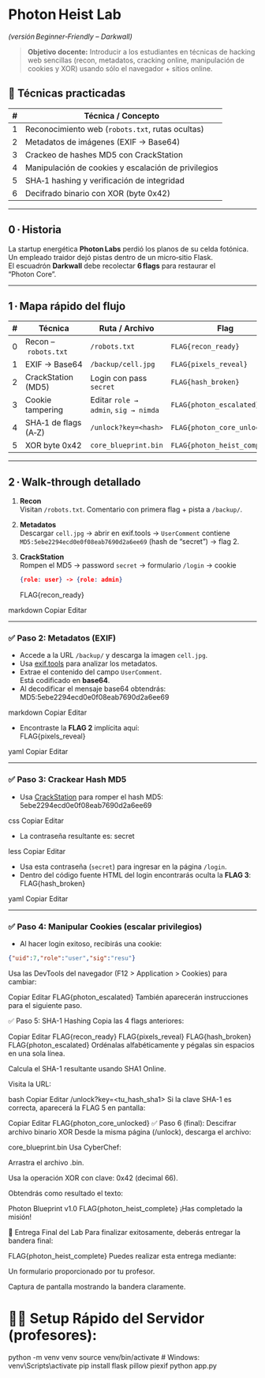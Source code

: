 # Photon Heist Lab  
*(versión Beginner‑Friendly – Darkwall)*  

> **Objetivo docente:** Introducir a los estudiantes en técnicas de hacking web
> sencillas (recon, metadatos, cracking online, manipulación de cookies y XOR)
> usando sólo el navegador + sitios online.

## 🧰 Técnicas practicadas

| # | Técnica / Concepto                          |
|---|---------------------------------------------|
| 1 | Reconocimiento web (`robots.txt`, rutas ocultas) |
| 2 | Metadatos de imágenes (EXIF → Base64)       |
| 3 | Crackeo de hashes MD5 con CrackStation      |
| 4 | Manipulación de cookies y escalación de privilegios |
| 5 | SHA‑1 hashing y verificación de integridad  |
| 6 | Decifrado binario con XOR (byte 0x42)       |

---

## 0 · Historia

La startup energética **Photon Labs** perdió los planos de su celda fotónica.
Un empleado traidor dejó pistas dentro de un micro‑sitio Flask.  
El escuadrón **Darkwall** debe recolectar **6 flags** para restaurar el
“Photon Core”.

---

## 1 · Mapa rápido del flujo

| # | Técnica | Ruta / Archivo | Flag |
|---|---------|----------------|------|
| 0 | Recon – `robots.txt` | `/robots.txt` | `FLAG{recon_ready}` |
| 1 | EXIF → Base64 | `/backup/cell.jpg` | `FLAG{pixels_reveal}` |
| 2 | CrackStation (MD5) | Login con pass `secret` | `FLAG{hash_broken}` |
| 3 | Cookie tampering | Editar `role → admin`, `sig → nimda` | `FLAG{photon_escalated}` |
| 4 | SHA‑1 de flags (A‑Z) | `/unlock?key=<hash>` | `FLAG{photon_core_unlocked}` |
| 5 | XOR byte 0x42 | `core_blueprint.bin` | `FLAG{photon_heist_complete}` |

---

## 2 · Walk‑through detallado

1. **Recon**  
   Visitan `/robots.txt`. Comentario con primera flag + pista a `/backup/`.

2. **Metadatos**  
   Descargar `cell.jpg` → abrir en exif.tools → `UserComment` contiene  
   `MD5:5ebe2294ecd0e0f08eab7690d2a6ee69` (hash de “secret”) → flag 2.

3. **CrackStation**  
   Rompen el MD5 → password `secret` → formulario `/login` → cookie  
   ```json
   {role: user} -> {role: admin}
   ```
   FLAG{recon_ready}

markdown
Copiar
Editar

---

### **✅ Paso 2: Metadatos (EXIF)**

- Accede a la URL `/backup/` y descarga la imagen `cell.jpg`.
- Usa [exif.tools](https://exif.tools) para analizar los metadatos.
- Extrae el contenido del campo `UserComment`.  
Está codificado en **base64**.
- Al decodificar el mensaje base64 obtendrás:  
MD5:5ebe2294ecd0e0f08eab7690d2a6ee69

markdown
Copiar
Editar
- Encontraste la **FLAG 2** implícita aquí:  
FLAG{pixels_reveal}

yaml
Copiar
Editar

---

### **✅ Paso 3: Crackear Hash MD5**

- Usa [CrackStation](https://crackstation.net/) para romper el hash MD5:  
5ebe2294ecd0e0f08eab7690d2a6ee69

css
Copiar
Editar
- La contraseña resultante es:
secret

less
Copiar
Editar
- Usa esta contraseña (`secret`) para ingresar en la página `/login`.
- Dentro del código fuente HTML del login encontrarás oculta la **FLAG 3**:
FLAG{hash_broken}

yaml
Copiar
Editar

---

### **✅ Paso 4: Manipular Cookies (escalar privilegios)**

- Al hacer login exitoso, recibirás una cookie:
```json
{"uid":7,"role":"user","sig":"resu"}
```
Usa las DevTools del navegador (F12 > Application > Cookies) para cambiar:

Copiar
Editar
FLAG{photon_escalated}
También aparecerán instrucciones para el siguiente paso.

✅ Paso 5: SHA-1 Hashing
Copia las 4 flags anteriores:

Copiar
Editar
FLAG{recon_ready}
FLAG{pixels_reveal}
FLAG{hash_broken}
FLAG{photon_escalated}
Ordénalas alfabéticamente y pégalas sin espacios en una sola línea.

Calcula el SHA-1 resultante usando SHA1 Online.

Visita la URL:

bash
Copiar
Editar
/unlock?key=<tu_hash_sha1>
Si la clave SHA-1 es correcta, aparecerá la FLAG 5 en pantalla:

Copiar
Editar
FLAG{photon_core_unlocked}
✅ Paso 6 (final): Descifrar archivo binario XOR
Desde la misma página (/unlock), descarga el archivo:


core_blueprint.bin
Usa CyberChef:

Arrastra el archivo .bin.

Usa la operación XOR con clave: 0x42 (decimal 66).

Obtendrás como resultado el texto:

Photon Blueprint v1.0
FLAG{photon_heist_complete}
¡Has completado la misión!

📝 Entrega Final del Lab
Para finalizar exitosamente, deberás entregar la bandera final:

FLAG{photon_heist_complete}
Puedes realizar esta entrega mediante:

Un formulario proporcionado por tu profesor.

Captura de pantalla mostrando la bandera claramente.

# 🧑‍💻 Setup Rápido del Servidor (profesores):

python -m venv venv
source venv/bin/activate   # Windows: venv\Scripts\activate
pip install flask pillow piexif
python app.py


